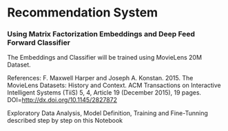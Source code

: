 # Recommendation System
### Using Matrix Factorization Embeddings and Deep Feed Forward Classifier

The Embeddings and Classifier will be trained using MovieLens 20M Dataset.

References:
F. Maxwell Harper and Joseph A. Konstan. 2015. The MovieLens Datasets: History and Context. ACM Transactions on Interactive Intelligent Systems (TiiS) 5, 4, Article 19 (December 2015), 19 pages. DOI=<http://dx.doi.org/10.1145/2827872>

Exploratory Data Analysis, Model Definition, Training and Fine-Tunning described step by step on this Notebook
